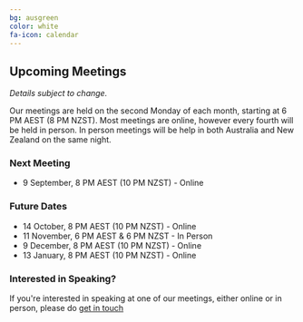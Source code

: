 ```yaml
---
bg: ausgreen
color: white
fa-icon: calendar
---
```


## Upcoming Meetings

_Details subject to change._

Our meetings are held on the second Monday of each month, starting at 6 PM AEST (8 PM NZST). Most meetings are online, however every fourth will be held in person. In person meetings will be help in both Australia and New Zealand on the same night.

### Next Meeting

* 9 September, 8 PM AEST (10 PM NZST) - Online

### Future Dates

* 14 October, 8 PM AEST (10 PM NZST) - Online
* 11 November, 6 PM AEST & 6 PM NZST - In Person
* 9 December, 8 PM AEST (10 PM NZST) - Online
* 13 January, 8 PM AEST (10 PM NZST) - Online

### Interested in Speaking?

If you're interested in speaking at one of our meetings, either online or in person, please do [get in touch](https://anzpsug.github.io/#contact)
